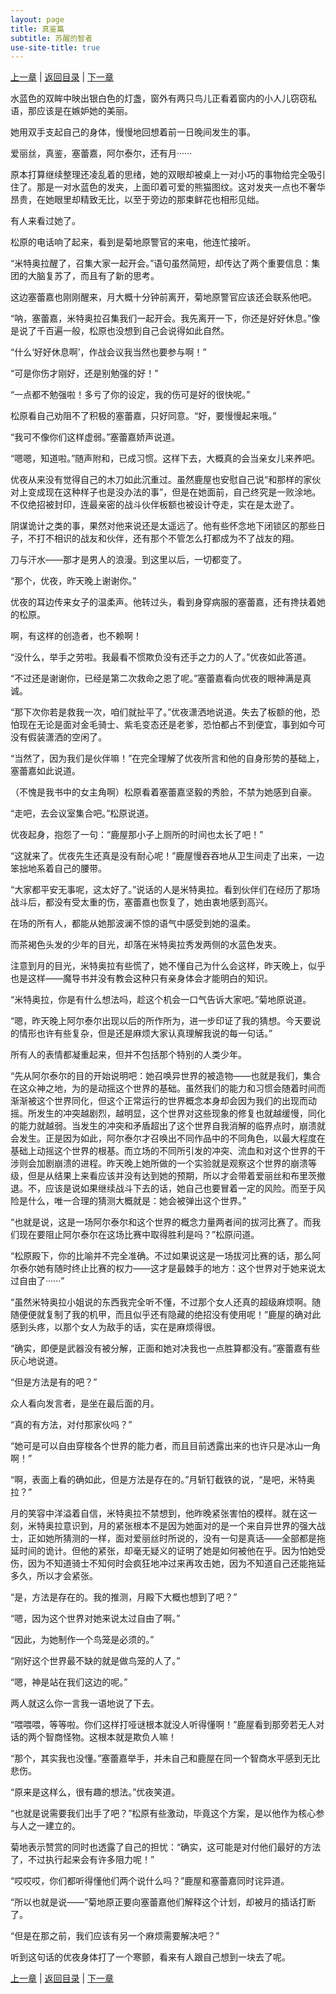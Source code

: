 ```yaml
---
layout: page
title: 真鉴篇
subtitle: 苏醒的智者
use-site-title: true
---
```


[上一章](/Novels/Rec/man-talk) | [返回目录](/Novels/Rec/index) | [下一章](/Novels/Rec/argue-on-justice) 
 
水蓝色的双眸中映出银白色的灯盏，窗外有两只鸟儿正看着窗内的小人儿窃窃私语，那应该是在嫉妒她的美丽。

她用双手支起自己的身体，慢慢地回想着前一日晚间发生的事。

爱丽丝，真鉴，塞蕾嘉，阿尔泰尔，还有月······

原本打算继续整理还凌乱着的思绪，她的双眼却被桌上一对小巧的事物给完全吸引住了。那是一对水蓝色的发夹，上面印着可爱的熊猫图纹。这对发夹一点也不奢华昂贵，在她眼里却精致无比，以至于旁边的那束鲜花也相形见绌。

有人来看过她了。

松原的电话响了起来，看到是菊地原警官的来电，他连忙接听。

“米特奥拉醒了，召集大家一起开会。”语句虽然简短，却传达了两个重要信息：集团的大脑复苏了，而且有了新的思考。

这边塞蕾嘉也刚刚醒来，月大概十分钟前离开，菊地原警官应该还会联系他吧。

“呐，塞蕾嘉，米特奥拉召集我们一起开会。我先离开一下，你还是好好休息。”像是说了千百遍一般，松原也没想到自己会说得如此自然。

“什么‘好好休息啊’，作战会议我当然也要参与啊！”

“可是你伤才刚好，还是别勉强的好！”

“一点都不勉强啦！多亏了你的设定，我的伤可是好的很快呢。”

松原看自己劝阻不了积极的塞蕾嘉，只好同意。“好，要慢慢起来哦。”

“我可不像你们这样虚弱。”塞蕾嘉娇声说道。

“嗯嗯，知道啦。”随声附和，已成习惯。这样下去，大概真的会当亲女儿来养吧。

优夜从来没有觉得自己的木刀如此沉重过。虽然鹿屋也安慰自己说“和那样的家伙对上变成现在这种样子也是没办法的事”，但是在她面前，自己终究是一败涂地。不仅绝招被封印，连最亲密的战斗伙伴板额也被设计夺走，实在是太逊了。

阴谋诡计之类的事，果然对他来说还是太遥远了。他有些怀念地下闭锁区的那些日子，不打不相识的战友和伙伴，还有那个不管怎么打都成为不了战友的翔。

刀与汗水——那才是男人的浪漫。到这里以后，一切都变了。

“那个，优夜，昨天晚上谢谢你。”

优夜的耳边传来女子的温柔声。他转过头，看到身穿病服的塞蕾嘉，还有搀扶着她的松原。

啊，有这样的创造者，也不赖啊！

“没什么，举手之劳啦。我最看不惯欺负没有还手之力的人了。”优夜如此答道。

“不过还是谢谢你，已经是第二次救命之恩了呢。”塞蕾嘉看向优夜的眼神满是真诚。

“那下次你若是救我一次，咱们就扯平了。”优夜潇洒地说道。失去了板额的他，恐怕现在无论是面对金毛骑士、紫毛变态还是老爹，恐怕都占不到便宜，事到如今可没有假装潇洒的空闲了。

“当然了，因为我们是伙伴嘛！”在完全理解了优夜所言和他的自身形势的基础上，塞蕾嘉如此说道。

（不愧是我书中的女主角啊）松原看着塞蕾嘉坚毅的秀脸，不禁为她感到自豪。

“走吧，去会议室集合吧。”松原说道。

优夜起身，抱怨了一句：“鹿屋那小子上厕所的时间也太长了吧！”

“这就来了。优夜先生还真是没有耐心呢！”鹿屋慢吞吞地从卫生间走了出来，一边笨拙地系着自己的腰带。




“大家都平安无事呢，这太好了。”说话的人是米特奥拉。看到伙伴们在经历了那场战斗后，都没有受太重的伤，塞蕾嘉也恢复了，她由衷地感到高兴。

在场的所有人，都能从她那波澜不惊的语气中感受到她的温柔。

而茶褐色头发的少年的目光，却落在米特奥拉秀发两侧的水蓝色发夹。

注意到月的目光，米特奥拉有些慌了，她不懂自己为什么会这样，昨天晚上，似乎也是这样——魔导书并没有教会这种只有亲身体会才能明白的知识。

“米特奥拉，你是有什么想法吗，趁这个机会一口气告诉大家吧。”菊地原说道。

“嗯，昨天晚上阿尔泰尔出现以后的所作所为，进一步印证了我的猜想。今天要说的情形也许有些复杂，但是还是麻烦大家认真理解我说的每一句话。”

所有人的表情都凝重起来，但并不包括那个特别的人类少年。

“先从阿尔泰尔的目的开始说明吧：她召唤异世界的被造物——也就是我们，集合在这众神之地，为的是动摇这个世界的基础。虽然我们的能力和习惯会随着时间而渐渐被这个世界同化，但这个正常运行的世界概念本身却会因为我们的出现而动摇。所发生的冲突越剧烈，越明显，这个世界对这些现象的修复也就越缓慢，同化的能力就越弱。当发生的冲突和矛盾超出了这个世界自我消解的临界点时，崩溃就会发生。正是因为如此，阿尔泰尔才召唤出不同作品中的不同角色，以最大程度在基础上动摇这个世界的根基。而立场的不同所引发的冲突、流血和对这个世界的干涉则会加剧崩溃的进程。昨天晚上她所做的一个实验就是观察这个世界的崩溃等级，但是从结果上来看应该并没有达到她的预期，所以才会带着爱丽丝和布里茨撤退。不，应该是说如果继续战斗下去的话，她自己也要冒着一定的风险。而至于风险是什么，唯一合理的猜测大概就是：她会被弹出这个世界。”

“也就是说，这是一场阿尔泰尔和这个世界的概念力量两者间的拔河比赛了。而我们现在要阻止阿尔泰尔在这场比赛中取得胜利是吗？”松原问道。

“松原殿下，你的比喻并不完全准确。不过如果说这是一场拔河比赛的话，那么阿尔泰尔她有随时终止比赛的权力——这才是最棘手的地方：这个世界对于她来说太过自由了······”

“虽然米特奥拉小姐说的东西我完全听不懂，不过那个女人还真的超级麻烦啊。随随便便就复制了我的机甲，而且似乎还有隐藏的绝招没有使用呢！”鹿屋的确对此感到头疼，以那个女人为敌手的话，实在是麻烦得很。

“确实，即便是武器没有被分解，正面和她对决我也一点胜算都没有。”塞蕾嘉有些灰心地说道。

“但是方法是有的吧？”

众人看向发言者，是坐在最后面的月。

“真的有方法，对付那家伙吗？”

“她可是可以自由穿梭各个世界的能力者，而且目前透露出来的也许只是冰山一角啊！”

“啊，表面上看的确如此，但是方法是存在的。”月斩钉截铁的说，“是吧，米特奥拉？”

月的笑容中洋溢着自信，米特奥拉不禁想到，他昨晚紧张害怕的模样。就在这一刻，米特奥拉意识到，月的紧张根本不是因为她面对的是一个来自异世界的强大战士，正如她所猜测的一样，面对爱丽丝时所说的，没有一句是真话——全部都是拖延时间的诡计。但他的紧张，却毫无疑义的证明了她是如何被他在乎。因为怕她受伤，因为不知道骑士不知何时会疯狂地冲过来再攻击她，因为不知道自己还能拖延多久，所以才会紧张。

“是，方法是存在的。我的推测，月殿下大概也想到了吧？”

“嗯，因为这个世界对她来说太过自由了啊。”

“因此，为她制作一个鸟笼是必须的。”

“刚好这个世界最不缺的就是做鸟笼的人了。”

“嗯，神是站在我们这边的呢。”

两人就这么你一言我一语地说了下去。

“喂喂喂，等等啦。你们这样打哑谜根本就没人听得懂啊！”鹿屋看到那旁若无人对话的两个智商怪物。这根本就是欺负人嘛！

“那个，其实我也没懂。”塞蕾嘉举手，并未自己和鹿屋在同一个智商水平感到无比悲伤。

“原来是这样么，很有趣的想法。”优夜笑道。

“也就是说需要我们出手了吧？”松原有些激动，毕竟这个方案，是以他作为核心参与人之一建立的。

菊地表示赞赏的同时也透露了自己的担忧：“确实，这可能是对付他们最好的方法了，不过执行起来会有许多阻力呢！”

“哎哎哎，你们都听得懂他们两个说什么吗？”鹿屋和塞蕾嘉同时诧异道。

“所以也就是说——”菊地原正要向塞蕾嘉他们解释这个计划，却被月的插话打断了。

“但是在那之前，我们应该有另一个麻烦需要解决吧？”

听到这句话的优夜身体打了一个寒颤，看来有人跟自己想到一块去了呢。

[上一章](/Novels/Rec/man-talk) | [返回目录](/Novels/Rec/index) | [下一章](/Novels/Rec/argue-on-justice) 

<!-- UY BEGIN -->
<div id="uyan_frame"></div>
<script type="text/javascript" src="http://v2.uyan.cc/code/uyan.js"></script>
<!-- UY END -->
